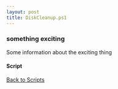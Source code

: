 ```yaml
---
layout: post
title: DiskCleanup.ps1
---
```


### something exciting

Some information about the exciting thing

#### Script

<script src="https://gist-it.appspot.com/github.com/BanterBoy/scripts-blog/blob/master/PowerShell/scripts/DiskCleanup.ps1" crossorigin="anonymous"></script>

<a href="/menu/_pages/scripts.html">Back to Scripts</a>
